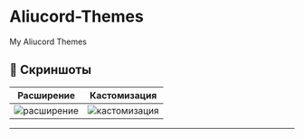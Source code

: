 # Aliucord-Themes
My Aliucord Themes

## 📸 Скриншоты

| Расширение | Кастомизация |
| --- | --- | 
| ![расширение](https://github.com/TheFuZeeXD/Aliucord-Themes/blob/main/Dyno%20Theme%2Fpreview.jpg) | ![кастомизация](https://i.postimg.cc/g2MMDKhs/screenshot2.png) |

---
